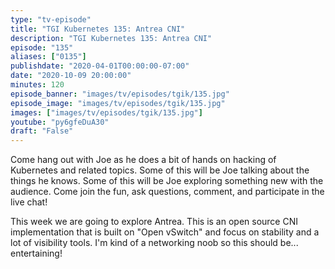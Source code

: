 ```yaml
---
type: "tv-episode"
title: "TGI Kubernetes 135: Antrea CNI"
description: "TGI Kubernetes 135: Antrea CNI"
episode: "135"
aliases: ["0135"]
publishdate: "2020-04-01T00:00:00-07:00"
date: "2020-10-09 20:00:00"
minutes: 120
episode_banner: "images/tv/episodes/tgik/135.jpg"
episode_image: "images/tv/episodes/tgik/135.jpg"
images: ["images/tv/episodes/tgik/135.jpg"]
youtube: "py6gfeDuA30"
draft: "False"
---
```


Come hang out with Joe as he does a bit of hands on hacking of Kubernetes and related topics. Some of this will be Joe talking about the things he knows. Some of this will be Joe exploring something new with the audience. Come join the fun, ask questions, comment, and participate in the live chat!

This week we are going to explore Antrea. This is an open source CNI implementation that is built on "Open vSwitch" and focus on stability and a lot of visibility tools.  I'm kind of a networking noob so this should be... entertaining!